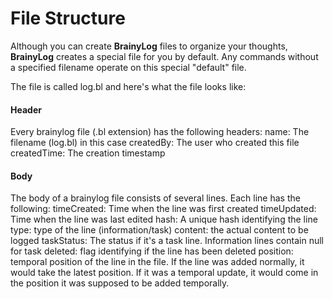 # File Structure

Although you can create **BrainyLog** files to organize your thoughts, **BrainyLog** creates a special file for you by default. Any commands without a specified filename operate on this special "default" file.

The file is called log.bl and here's what the file looks like:

#### Header
Every brainylog file (.bl extension) has the following headers:
name: The filename (log.bl) in this case
createdBy: The user who created this file
createdTime: The creation timestamp


#### Body
The body of a brainylog file consists of several lines. Each line has the following:
timeCreated: Time when the line was first created
timeUpdated: Time when the line was last edited
hash: A unique hash identifying the line
type: type of the line (information/task)
content: the actual content to be logged
taskStatus: The status if it's a task line. Information lines contain null for task
deleted: flag identifying if the line has been deleted
position: temporal position of the line in the file. If the line was added normally, it would take the latest position. If it was a temporal update, it would come in the position it was supposed to be added temporally.


